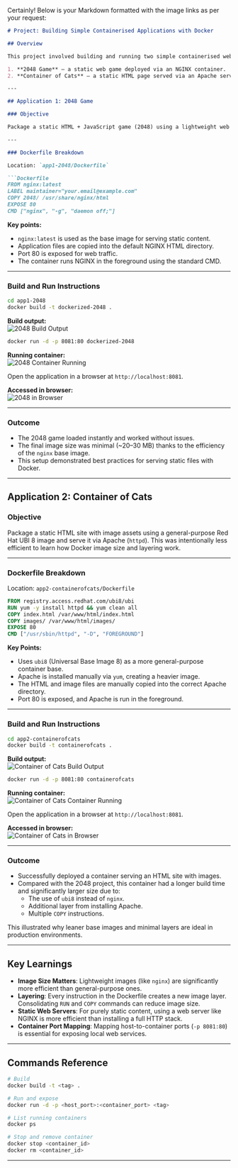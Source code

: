 Certainly! Below is your Markdown formatted with the image links as per your request:

```markdown
# Project: Building Simple Containerised Applications with Docker

## Overview

This project involved building and running two simple containerised web applications using Docker. The goal was to gain practical experience with containerisation concepts, Dockerfiles, image layering, and running lightweight versus heavier containers. The applications included:

1. **2048 Game** – a static web game deployed via an NGINX container.
2. **Container of Cats** – a static HTML page served via an Apache server on a UBI8 base image.

---

## Application 1: 2048 Game

### Objective

Package a static HTML + JavaScript game (2048) using a lightweight web server (`nginx`) in a Docker container and expose it locally via port 8081.

---

### Dockerfile Breakdown

Location: `app1-2048/Dockerfile`

```Dockerfile
FROM nginx:latest
LABEL maintainer="your.email@example.com"
COPY 2048/ /usr/share/nginx/html
EXPOSE 80
CMD ["nginx", "-g", "daemon off;"]
```

**Key points:**

- `nginx:latest` is used as the base image for serving static content.
- Application files are copied into the default NGINX HTML directory.
- Port 80 is exposed for web traffic.
- The container runs NGINX in the foreground using the standard CMD.

---

### Build and Run Instructions

```bash
cd app1-2048
docker build -t dockerized-2048 .
```

**Build output:**  
![2048 Build Output](https://github.com/JThomas404/docker-course-adrian-cantrill/raw/main/images/2048-build.png)

```bash
docker run -d -p 8081:80 dockerized-2048
```

**Running container:**  
![2048 Container Running](https://github.com/JThomas404/docker-course-adrian-cantrill/raw/main/images/2048-running.png)

Open the application in a browser at `http://localhost:8081`.

**Accessed in browser:**  
![2048 in Browser](https://github.com/JThomas404/docker-course-adrian-cantrill/raw/main/images/2048-browser.png)

---

### Outcome

- The 2048 game loaded instantly and worked without issues.
- The final image size was minimal (~20–30 MB) thanks to the efficiency of the `nginx` base image.
- This setup demonstrated best practices for serving static files with Docker.

---

## Application 2: Container of Cats

### Objective

Package a static HTML site with image assets using a general-purpose Red Hat UBI 8 image and serve it via Apache (`httpd`). This was intentionally less efficient to learn how Docker image size and layering work.

---

### Dockerfile Breakdown

Location: `app2-containerofcats/Dockerfile`

```Dockerfile
FROM registry.access.redhat.com/ubi8/ubi
RUN yum -y install httpd && yum clean all
COPY index.html /var/www/html/index.html
COPY images/ /var/www/html/images/
EXPOSE 80
CMD ["/usr/sbin/httpd", "-D", "FOREGROUND"]
```

**Key Points:**

- Uses `ubi8` (Universal Base Image 8) as a more general-purpose container base.
- Apache is installed manually via `yum`, creating a heavier image.
- The HTML and image files are manually copied into the correct Apache directory.
- Port 80 is exposed, and Apache is run in the foreground.

---

### Build and Run Instructions

```bash
cd app2-containerofcats
docker build -t containerofcats .
```

**Build output:**  
![Container of Cats Build Output](https://github.com/JThomas404/docker-course-adrian-cantrill/raw/main/images/containerofcats-build.png)

```bash
docker run -d -p 8081:80 containerofcats
```

**Running container:**  
![Container of Cats Container Running](https://github.com/JThomas404/docker-course-adrian-cantrill/raw/main/images/containerofcats-running.png)

Open the application in a browser at `http://localhost:8081`.

**Accessed in browser:**  
![Container of Cats in Browser](https://github.com/JThomas404/docker-course-adrian-cantrill/raw/main/images/containerofcats-browser.png)

---

### Outcome

- Successfully deployed a container serving an HTML site with images.
- Compared with the 2048 project, this container had a longer build time and significantly larger size due to:
  - The use of `ubi8` instead of `nginx`.
  - Additional layer from installing Apache.
  - Multiple `COPY` instructions.

This illustrated why leaner base images and minimal layers are ideal in production environments.

---

## Key Learnings

- **Image Size Matters**: Lightweight images (like `nginx`) are significantly more efficient than general-purpose ones.
- **Layering**: Every instruction in the Dockerfile creates a new image layer. Consolidating `RUN` and `COPY` commands can reduce image size.
- **Static Web Servers**: For purely static content, using a web server like NGINX is more efficient than installing a full HTTP stack.
- **Container Port Mapping**: Mapping host-to-container ports (`-p 8081:80`) is essential for exposing local web services.

---

## Commands Reference

```bash
# Build
docker build -t <tag> .

# Run and expose
docker run -d -p <host_port>:<container_port> <tag>

# List running containers
docker ps

# Stop and remove container
docker stop <container_id>
docker rm <container_id>
```

---